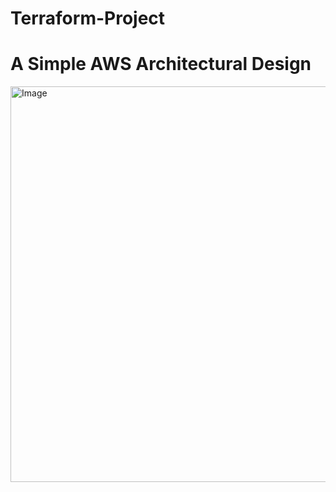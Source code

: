 # Terraform-Project
# A Simple AWS Architectural Design
<img width="633" alt="Image" src="https://github.com/user-attachments/assets/43335c30-29ad-4005-802a-06909786e9ff" />
